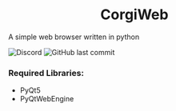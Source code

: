 <h1 align="center">CorgiWeb</h1>
<p>A simple web browser written in python</p>
<img alt="Discord" src="https://img.shields.io/discord/1058068024999034930"> <img alt="GitHub last commit" src="https://img.shields.io/github/last-commit/FemboyBruher1337/corgiweb">

<h3 align="left">Required Libraries:</h3>
<ul>
  <li>PyQt5</li>
  <li>PyQtWebEngine</li>
</ul>
